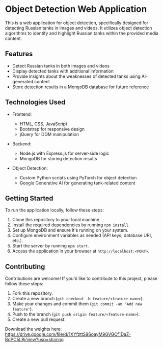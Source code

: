 
# Object Detection Web Application

This is a web application for object detection, specifically designed for detecting Russian tanks in images and videos. It utilizes object detection algorithms to identify and highlight Russian tanks within the provided media content.

## Features

- Detect Russian tanks in both images and videos
- Display detected tanks with additional information
- Provide insights about the weaknesses of detected tanks using AI-generated content
- Store detection results in a MongoDB database for future reference

## Technologies Used

- Frontend:
  - HTML, CSS, JavaScript
  - Bootstrap for responsive design
  - jQuery for DOM manipulation
  
- Backend:
  - Node.js with Express.js for server-side logic
  - MongoDB for storing detection results
  
- Object Detection:
  - Custom Python scripts using PyTorch for object detection
  - Google Generative AI for generating tank-related content
  
## Getting Started

To run the application locally, follow these steps:

1. Clone this repository to your local machine.
2. Install the required dependencies by running `npm install`.
3. Set up MongoDB and ensure it's running on your system.
4. Configure environment variables as needed (API keys, database URI, etc.).
5. Start the server by running `npm start`.
6. Access the application in your browser at `http://localhost:<PORT>`.

## Contributing

Contributions are welcome! If you'd like to contribute to this project, please follow these steps:

1. Fork this repository.
2. Create a new branch (`git checkout -b feature/<feature-name>`).
3. Make your changes and commit them (`git commit -am 'Add new feature'`).
4. Push to the branch (`git push origin feature/<feature-name>`).
5. Create a new pull request.

Download the weights here:
https://drive.google.com/file/d/1XYfzttS9SoayM9GVGCf1DaZ-BdPC5L8j/view?usp=sharing

